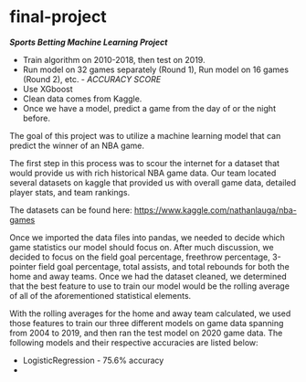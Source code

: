 # final-project

***Sports Betting Machine Learning Project***

  - Train algorithm on 2010-2018, then test on 2019. 
  - Run model on 32 games separately (Round 1), Run model on 16 games (Round 2), etc. - *ACCURACY SCORE*
  - Use XGboost
  - Clean data comes from Kaggle.
  - Once we have a model, predict a game from the day of or the night before.


The goal of this project was to utilize a machine learning model that can predict the winner of an NBA game. 

The first step in this process was to scour the internet for a dataset that would provide us with rich historical NBA game data. Our team located several datasets on kaggle that provided us with overall game data, detailed player stats, and team rankings. 

The datasets can be found here: https://www.kaggle.com/nathanlauga/nba-games 

Once we imported the data files into pandas, we needed to decide which game statistics our model should focus on. After much discussion, we decided to focus on the field goal percentage, freethrow percentage, 3-pointer field goal percentage, total assists, and total rebounds for both the home and away teams. Once we had the dataset cleaned, we determined that the best feature to use to train our model would be the rolling average of all of the aforementioned statistical elements. 

With the rolling averages for the home and away team calculated, we used those features to train our three different models on game data spanning from 2004 to 2019, and then ran the test model on 2020 game data. The following models and their respective accuracies are listed below:

  - LogisticRegression - 75.6% accuracy
  - 
